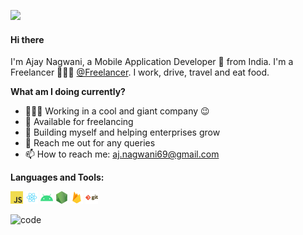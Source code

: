 ![](https://visitor-badge.glitch.me/badge?page_id=ajaynagwani777)
#### Hi there

I'm Ajay Nagwani, a Mobile Application Developer 📱 from India. I'm a Freelancer 👨🏽‍💻 [@Freelancer](https://www.freelancer.com/u/ajnagwani007). I work, drive, travel and eat food.


**What am I doing currently?**

- 👨🏽‍💻 Working in a cool and giant company :wink:
- 🤝 Available for freelancing
- 🌱 Building myself and helping enterprises grow
- 💬 Reach me out for any queries
- 📫 How to reach me: aj.nagwani69@gmail.com

**Languages and Tools:**  

<code><img height="20" src="https://raw.githubusercontent.com/github/explore/80688e429a7d4ef2fca1e82350fe8e3517d3494d/topics/javascript/javascript.png"></code>
<code><img height="20" src="https://raw.githubusercontent.com/github/explore/80688e429a7d4ef2fca1e82350fe8e3517d3494d/topics/react-native/react-native.png"></code>
<code><img height="20" src="https://raw.githubusercontent.com/github/explore/80688e429a7d4ef2fca1e82350fe8e3517d3494d/topics/android/android.png"></code>
<code><img height="20" src="https://raw.githubusercontent.com/github/explore/80688e429a7d4ef2fca1e82350fe8e3517d3494d/topics/nodejs/nodejs.png"></code>
<code><img height="20" src="https://raw.githubusercontent.com/github/explore/80688e429a7d4ef2fca1e82350fe8e3517d3494d/topics/firebase/firebase.png"></code>
<code><img height="20" src="https://raw.githubusercontent.com/github/explore/80688e429a7d4ef2fca1e82350fe8e3517d3494d/topics/git/git.png"></code>


![code](https://media.giphy.com/media/R03zWv5p1oNSQd91EP/giphy.gif)
